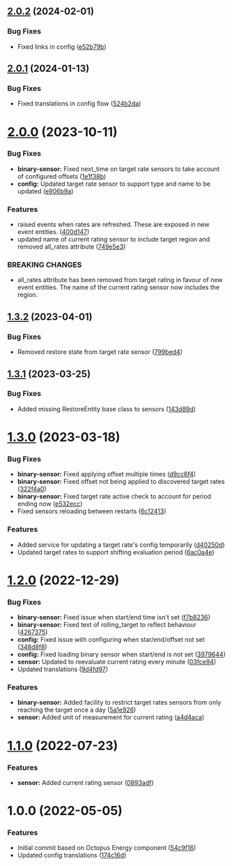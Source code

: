 ## [2.0.2](https://github.com/BottlecapDave/HomeAssistant-CarbonIntensity/compare/v2.0.1...v2.0.2) (2024-02-01)


### Bug Fixes

* Fixed links in config ([e52b79b](https://github.com/BottlecapDave/HomeAssistant-CarbonIntensity/commit/e52b79b21d96b3932a8415e5cde9ce317f2202f8))

## [2.0.1](https://github.com/BottlecapDave/HomeAssistant-CarbonIntensity/compare/v2.0.0...v2.0.1) (2024-01-13)


### Bug Fixes

* Fixed translations in config flow ([524b2da](https://github.com/BottlecapDave/HomeAssistant-CarbonIntensity/commit/524b2dab7508ef9ff01df233449dda21e3904e92))

# [2.0.0](https://github.com/BottlecapDave/HomeAssistant-CarbonIntensity/compare/v1.3.2...v2.0.0) (2023-10-11)


### Bug Fixes

* **binary-sensor:** Fixed next_time on target rate sensors to take account of configured offsets ([1e1f38b](https://github.com/BottlecapDave/HomeAssistant-CarbonIntensity/commit/1e1f38bf43681049f2ce5d85abf05fe9acfcc744))
* **config:** Updated target rate sensor to support type and name to be updated ([e906b9a](https://github.com/BottlecapDave/HomeAssistant-CarbonIntensity/commit/e906b9a8a025442150ba71f404fce7156f7c1d31))


### Features

* raised events when rates are refreshed. These are exposed in new event entities. ([400d147](https://github.com/BottlecapDave/HomeAssistant-CarbonIntensity/commit/400d147e12109552f7aec106449c0d2387217be7))
* updated name of current rating sensor to include target region and removed all_rates attribute ([749e5e3](https://github.com/BottlecapDave/HomeAssistant-CarbonIntensity/commit/749e5e395c8512c45d56364672c38e7a8047d77a))


### BREAKING CHANGES

* all_rates attribute has been removed from target rating in favour of new event entities. The name of the current rating sensor now includes the region.

## [1.3.2](https://github.com/BottlecapDave/HomeAssistant-CarbonIntensity/compare/v1.3.1...v1.3.2) (2023-04-01)


### Bug Fixes

* Removed restore state from target rate sensor ([799bed4](https://github.com/BottlecapDave/HomeAssistant-CarbonIntensity/commit/799bed47ab164eb4d19384b7b65aa899598d2754))

## [1.3.1](https://github.com/BottlecapDave/HomeAssistant-CarbonIntensity/compare/v1.3.0...v1.3.1) (2023-03-25)


### Bug Fixes

* Added missing RestoreEntity base class to sensors ([143d89d](https://github.com/BottlecapDave/HomeAssistant-CarbonIntensity/commit/143d89d853de1a7f15969ea8e523dc64553df18d))

# [1.3.0](https://github.com/BottlecapDave/HomeAssistant-CarbonIntensity/compare/v1.2.0...v1.3.0) (2023-03-18)


### Bug Fixes

* **binary-sensor:** Fixed applying offset multiple times ([d9cc6f4](https://github.com/BottlecapDave/HomeAssistant-CarbonIntensity/commit/d9cc6f4faccf3f8e0c2354839165af771dd5b6f5))
* **binary-sensor:** Fixed offset not being applied to discovered target rates ([322f4a0](https://github.com/BottlecapDave/HomeAssistant-CarbonIntensity/commit/322f4a027f79d6c32de189a03e74196cd116fd0b))
* **binary-sensor:** Fixed target rate active check to account for period ending now ([e532ecc](https://github.com/BottlecapDave/HomeAssistant-CarbonIntensity/commit/e532ecc39a1002ed6d2353088101cdff964b8695))
* Fixed sensors reloading between restarts ([6c12413](https://github.com/BottlecapDave/HomeAssistant-CarbonIntensity/commit/6c124130d8ef5a01516035a48b8e23d5223d611f))


### Features

* Added service for updating a target rate's config temporarily ([d40250d](https://github.com/BottlecapDave/HomeAssistant-CarbonIntensity/commit/d40250d9a657947021e95c0291337b530532d2c8))
* Updated target rates to support shifting evaluation period ([6ac0a4e](https://github.com/BottlecapDave/HomeAssistant-CarbonIntensity/commit/6ac0a4edd240dccd428338b3db3d3cca4240afef))

# [1.2.0](https://github.com/BottlecapDave/HomeAssistant-CarbonIntensity/compare/v1.1.0...v1.2.0) (2022-12-29)


### Bug Fixes

* **binary-sensor:** Fixed issue when start/end time isn't set ([f7b8236](https://github.com/BottlecapDave/HomeAssistant-CarbonIntensity/commit/f7b823632ffc81c6636ed5291f7b0e339153f136))
* **binary-sensor:** Fixed text of rolling_target to reflect behaviour ([4267375](https://github.com/BottlecapDave/HomeAssistant-CarbonIntensity/commit/426737568336528fab4d7735bc7bc369c381de11))
* **config:** Fixed issue with configuring when star/end/offset not set ([348d8f8](https://github.com/BottlecapDave/HomeAssistant-CarbonIntensity/commit/348d8f81004d0880c7ec62f03055413f7235bf4d))
* **config:** Fixed loading binary sensor when start/end is not set ([3979644](https://github.com/BottlecapDave/HomeAssistant-CarbonIntensity/commit/3979644b81ded21b1193e0a469d298c643942ca0))
* **sensor:** Updated to reevaluate current rating every minute ([03fce94](https://github.com/BottlecapDave/HomeAssistant-CarbonIntensity/commit/03fce94b2315093f5e94e3a1a3956600e2ef855d))
* Updated translations ([9d4fd97](https://github.com/BottlecapDave/HomeAssistant-CarbonIntensity/commit/9d4fd97dc62686d2948ba9637929365d60a7d7c7))


### Features

* **binary-sensor:** Added facility to restrict target rates sensors from only reaching the target once a day ([5a1e926](https://github.com/BottlecapDave/HomeAssistant-CarbonIntensity/commit/5a1e9267353ef13a4099b112a61a90bb1a0448a5))
* **sensor:** Added unit of measurement for current rating ([a4d4aca](https://github.com/BottlecapDave/HomeAssistant-CarbonIntensity/commit/a4d4acad316d3553ca4da28428d1eebe529b16eb))

# [1.1.0](https://github.com/BottlecapDave/HomeAssistant-CarbonIntensity/compare/v1.0.0...v1.1.0) (2022-07-23)


### Features

* **sensor:** Added current rating sensor ([0893adf](https://github.com/BottlecapDave/HomeAssistant-CarbonIntensity/commit/0893adf93d25c617155d54bc8ff61e6066895602))

# 1.0.0 (2022-05-05)


### Features

* Initial commit based on Octopus Energy component ([54c9f16](https://github.com/BottlecapDave/HomeAssistant-CarbonIntensity/commit/54c9f162e6a259ca9f615babb853b456c42b6b41))
* Updated config translations ([174c16d](https://github.com/BottlecapDave/HomeAssistant-CarbonIntensity/commit/174c16dc851d73a3cc976777c70899b15ccfcdfb))
